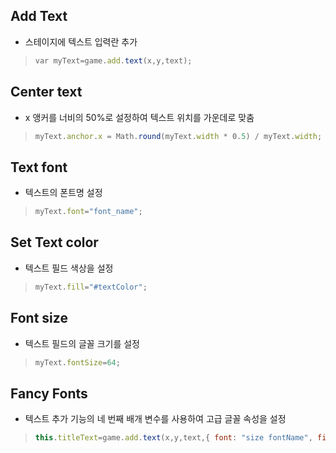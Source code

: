 ## Add Text

- 스테이지에 텍스트 입력란 추가

> ```Javascript
> var myText=game.add.text(x,y,text);
> ```

 

## Center text

- x 앵커를 너비의 50%로 설정하여 텍스트 위치를 가운데로 맞춤

> ```Javascript
> myText.anchor.x = Math.round(myText.width * 0.5) / myText.width;
> ```

 

## Text font

- 텍스트의 폰트명 설정

> ```Javascript
> myText.font="font_name";
> ```

 

## Set Text color

- 텍스트 필드 색상을 설정

> ```Javascript
> myText.fill="#textColor";
> ```

 

## Font size

- 텍스트 필드의 글꼴 크기를 설정

> ```Javascript
> myText.fontSize=64;
> ```

 

## Fancy Fonts

- 텍스트 추가 기능의 네 번째 배개 변수를 사용하여 고급 글꼴 속성을 설정

> ```Javascript
> this.titleText=game.add.text(x,y,text,{ font: "size fontName", fill: "color", stroke: "color", strokeThickness: number, align:string });
> ```